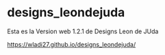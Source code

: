 # designs_leondejuda

Esta es la Version web 1.2.1 de Designs Leon de JUda 

https://wladi27.github.io/designs_leondejuda/
